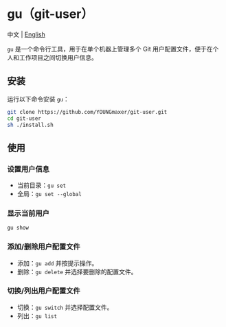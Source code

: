 # gu（git-user）

中文 | [English](./README.md)

`gu` 是一个命令行工具，用于在单个机器上管理多个 Git 用户配置文件，便于在个人和工作项目之间切换用户信息。

## 安装

运行以下命令安装 `gu`：

```bash
git clone https://github.com/YOUNGmaxer/git-user.git
cd git-user
sh ./install.sh
```

## 使用

### 设置用户信息

- 当前目录：`gu set`
- 全局：`gu set --global`

### 显示当前用户

```bash
gu show
```

### 添加/删除用户配置文件

- 添加：`gu add` 并按提示操作。
- 删除：`gu delete` 并选择要删除的配置文件。

### 切换/列出用户配置文件

- 切换：`gu switch` 并选择配置文件。
- 列出：`gu list`
